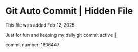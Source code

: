 # Git Auto Commit | Hidden File

This file was added Feb 12, 2025

Just for fun and keeping my daily git commit active 🤪

commit number: 1606447
